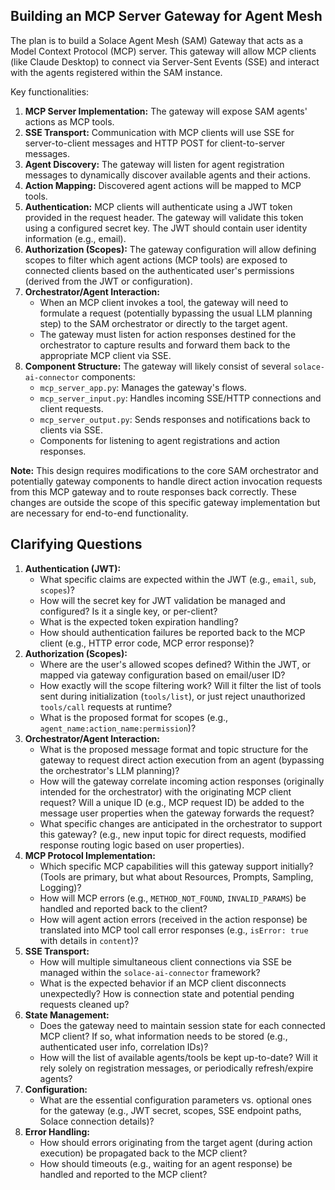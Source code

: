 ## Building an MCP Server Gateway for Agent Mesh

The plan is to build a Solace Agent Mesh (SAM) Gateway that acts as a Model Context Protocol (MCP) server. This gateway will allow MCP clients (like Claude Desktop) to connect via Server-Sent Events (SSE) and interact with the agents registered within the SAM instance.

Key functionalities:

1.  **MCP Server Implementation:** The gateway will expose SAM agents' actions as MCP tools.
2.  **SSE Transport:** Communication with MCP clients will use SSE for server-to-client messages and HTTP POST for client-to-server messages.
3.  **Agent Discovery:** The gateway will listen for agent registration messages to dynamically discover available agents and their actions.
4.  **Action Mapping:** Discovered agent actions will be mapped to MCP tools.
5.  **Authentication:** MCP clients will authenticate using a JWT token provided in the request header. The gateway will validate this token using a configured secret key. The JWT should contain user identity information (e.g., email).
6.  **Authorization (Scopes):** The gateway configuration will allow defining scopes to filter which agent actions (MCP tools) are exposed to connected clients based on the authenticated user's permissions (derived from the JWT or configuration).
7.  **Orchestrator/Agent Interaction:**
    *   When an MCP client invokes a tool, the gateway will need to formulate a request (potentially bypassing the usual LLM planning step) to the SAM orchestrator or directly to the target agent.
    *   The gateway must listen for action responses destined for the orchestrator to capture results and forward them back to the appropriate MCP client via SSE.
8.  **Component Structure:** The gateway will likely consist of several `solace-ai-connector` components:
    *   `mcp_server_app.py`: Manages the gateway's flows.
    *   `mcp_server_input.py`: Handles incoming SSE/HTTP connections and client requests.
    *   `mcp_server_output.py`: Sends responses and notifications back to clients via SSE.
    *   Components for listening to agent registrations and action responses.

**Note:** This design requires modifications to the core SAM orchestrator and potentially gateway components to handle direct action invocation requests from this MCP gateway and to route responses back correctly. These changes are outside the scope of this specific gateway implementation but are necessary for end-to-end functionality.

## Clarifying Questions

1.  **Authentication (JWT):**
    *   What specific claims are expected within the JWT (e.g., `email`, `sub`, `scopes`)?
    *   How will the secret key for JWT validation be managed and configured? Is it a single key, or per-client?
    *   What is the expected token expiration handling?
    *   How should authentication failures be reported back to the MCP client (e.g., HTTP error code, MCP error response)?
2.  **Authorization (Scopes):**
    *   Where are the user's allowed scopes defined? Within the JWT, or mapped via gateway configuration based on email/user ID?
    *   How exactly will the scope filtering work? Will it filter the list of tools sent during initialization (`tools/list`), or just reject unauthorized `tools/call` requests at runtime?
    *   What is the proposed format for scopes (e.g., `agent_name:action_name:permission`)?
3.  **Orchestrator/Agent Interaction:**
    *   What is the proposed message format and topic structure for the gateway to request direct action execution from an agent (bypassing the orchestrator's LLM planning)?
    *   How will the gateway correlate incoming action responses (originally intended for the orchestrator) with the originating MCP client request? Will a unique ID (e.g., MCP request ID) be added to the message user properties when the gateway forwards the request?
    *   What specific changes are anticipated in the orchestrator to support this gateway? (e.g., new input topic for direct requests, modified response routing logic based on user properties).
4.  **MCP Protocol Implementation:**
    *   Which specific MCP capabilities will this gateway support initially? (Tools are primary, but what about Resources, Prompts, Sampling, Logging)?
    *   How will MCP errors (e.g., `METHOD_NOT_FOUND`, `INVALID_PARAMS`) be handled and reported back to the client?
    *   How will agent action errors (received in the action response) be translated into MCP tool call error responses (e.g., `isError: true` with details in `content`)?
5.  **SSE Transport:**
    *   How will multiple simultaneous client connections via SSE be managed within the `solace-ai-connector` framework?
    *   What is the expected behavior if an MCP client disconnects unexpectedly? How is connection state and potential pending requests cleaned up?
6.  **State Management:**
    *   Does the gateway need to maintain session state for each connected MCP client? If so, what information needs to be stored (e.g., authenticated user info, correlation IDs)?
    *   How will the list of available agents/tools be kept up-to-date? Will it rely solely on registration messages, or periodically refresh/expire agents?
7.  **Configuration:**
    *   What are the essential configuration parameters vs. optional ones for the gateway (e.g., JWT secret, scopes, SSE endpoint paths, Solace connection details)?
8.  **Error Handling:**
    *   How should errors originating from the target agent (during action execution) be propagated back to the MCP client?
    *   How should timeouts (e.g., waiting for an agent response) be handled and reported to the MCP client?
